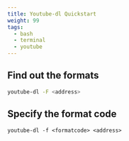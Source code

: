 ```yaml
---
title: Youtube-dl Quickstart
weight: 99
tags:
  - bash
  - terminal
  - youtube
---
```


## Find out the formats

```bash
youtube-dl -F <address>
```

## Specify the format code

```
youtube-dl -f <formatcode> <address>
```
